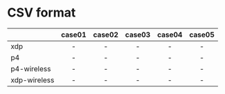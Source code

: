 # CSV format 

|              | case01 | case02 | case03 | case04 | case05 |
|--------------|:------:|:------:|:------:|:------:|:------:|
| xdp          |    -   |    -   |    -   |    -   |    -   |
| p4           |    -   |    -   |    -   |    -   |    -   |
| p4-wireless  |    -   |    -   |    -   |    -   |    -   |
| xdp-wireless |    -   |    -   |    -   |    -   |    -   |

